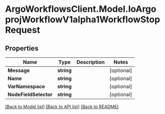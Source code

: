 # ArgoWorkflowsClient.Model.IoArgoprojWorkflowV1alpha1WorkflowStopRequest

## Properties

Name | Type | Description | Notes
------------ | ------------- | ------------- | -------------
**Message** | **string** |  | [optional] 
**Name** | **string** |  | [optional] 
**VarNamespace** | **string** |  | [optional] 
**NodeFieldSelector** | **string** |  | [optional] 

[[Back to Model list]](../README.md#documentation-for-models) [[Back to API list]](../README.md#documentation-for-api-endpoints) [[Back to README]](../README.md)

